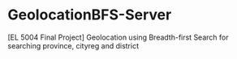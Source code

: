 # GeolocationBFS-Server
[EL 5004 Final Project] Geolocation using Breadth-first Search for searching province, cityreg and district
